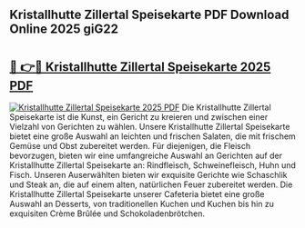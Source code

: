 ## Kristallhutte Zillertal Speisekarte PDF Download Online 2025 giG22

# <h2><a href="http://gc77ld2.nevu.top/?p=Kristallhutte+Zillertal+Speisekarte">🔗 👉🔴 Kristallhutte Zillertal Speisekarte 2025 PDF</a></h2>

[![Kristallhutte Zillertal Speisekarte 2025 PDF](https://i.imgur.com/dBaPXMq.png)](http://gc77ld2.nevu.top/?p=Kristallhutte+Zillertal+Speisekarte)
Die Kristallhutte Zillertal Speisekarte ist die Kunst, ein Gericht zu kreieren und zwischen einer Vielzahl von Gerichten zu wählen. Unsere Kristallhutte Zillertal Speisekarte bietet eine große Auswahl an leichten und frischen Salaten, die mit frischem Gemüse und Obst zubereitet werden. Für diejenigen, die Fleisch bevorzugen, bieten wir eine umfangreiche Auswahl an Gerichten auf der Kristallhutte Zillertal Speisekarte an: Rindfleisch, Schweinefleisch, Huhn und Fisch. Unseren Auserwählten bieten wir exquisite Gerichte wie Schaschlik und Steak an, die auf einem alten, natürlichen Feuer zubereitet werden. Die Kristallhutte Zillertal Speisekarte unserer Cafeteria bietet eine große Auswahl an Desserts, von traditionellen Kuchen und Kuchen bis hin zu exquisiten Crème Brûlée und Schokoladenbrötchen.
